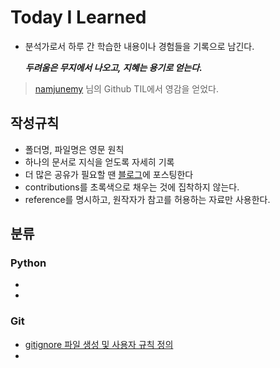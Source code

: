 # Today I Learned

- 분석가로서 하루 간 학습한 내용이나 경험들을 기록으로 남긴다.

  ***두려움은 무지에서 나오고, 지혜는 용기로 얻는다.***

> [namjunemy](https://github.com/namjunemy/TIL/blob/master/README.md) 님의 Github TIL에서 영감을 얻었다.

## 작성규칙

- 폴더명, 파일명은 영문 원칙
- 하나의 문서로 지식을 얻도록 자세히 기록
- 더 많은 공유가 필요할 땐 [블로그]()에 포스팅한다
- contributions를 초록색으로 채우는 것에 집착하지 않는다.
- reference를 명시하고, 원작자가 참고를 허용하는 자료만 사용한다.

## 분류

### Python

- 
- 

### Git

- [gitignore 파일 생성 및 사용자 규칙 정의](https://github.com/g8428/TIL/blob/master/220210_TIL.md)
- 

